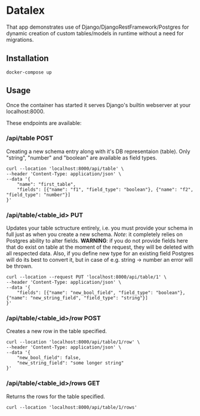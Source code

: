 # Datalex

That app demonstrates use of Django/DjangoRestFramework/Postgres for dynamic creation of custom tables/models in runtime without a need for migrations.

## Installation
```
docker-compose up
```

## Usage
Once the container has started it serves Django's builtin webserver at your localhost:8000.

These endpoints are available:

### /api/table POST
Creating a new schema entry along with it's DB representaion (table).
Only "string", "number" and "boolean" are available as field types.
```
curl --location 'localhost:8000/api/table' \
--header 'Content-Type: application/json' \
--data '{
    "name": "first_table",
    "fields": [{"name": "f1", "field_type": "boolean"}, {"name": "f2", "field_type": "number"}]
}'
```

### /api/table/<table_id> PUT
Updates your table sctructure entirely, i.e. you must provide your schema in full just as when you create a new schema.
*Note*: it completely relies on Postgres ability to alter fields.
**WARNING**: if you do not provide fields here that do exist on table at the moment of the request, they will be deleted with all respected data. Also, if you define new type for an existing field Postgres will do its best to convert it, but in case of e.g. string -> number an error will be thrown.
```
curl --location --request PUT 'localhost:8000/api/table/1' \
--header 'Content-Type: application/json' \
--data '{
    "fields": [{"name": "new_bool_field", "field_type": "boolean"}, {"name": "new_string_field", "field_type": "string"}]
}'
```


### /api/table/<table_id>/row POST
Creates a new row in the table specified.
```
curl --location 'localhost:8000/api/table/1/row' \
--header 'Content-Type: application/json' \
--data '{
    "new_bool_field": false,
    "new_string_field": "some longer string"
}'
```

### /api/table/<table_id>/rows GET
Returns the rows for the table specified.
```
curl --location 'localhost:8000/api/table/1/rows'
```
